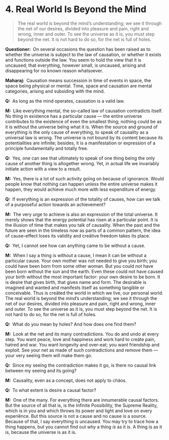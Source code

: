 # 4. Real World Is Beyond the Mind

>The real world is beyond the mind’s understanding; we see it through the net of our desires, divided into pleasure and pain, right and wrong, inner and outer. 
To see the universe as it is, you must step beyond the net. 
It is not hard to do so, for the net is full of holes.

**Questioner:**&ensp;On several occasions the question has been raised as to whether the universe is subject to the law of causation, or whether it exists and functions outside the law. 
You seem to hold the view that it is uncaused; that everything, however small, is uncaused, arising and disappearing for no known reason whatsoever.

**Maharaj:**&ensp;Causation means succession in time of events in space, the space beïng physical or mental. 
Time, space and causation are mental categories, arising and subsiding with the mind.

**Q:**&ensp;As long as the mind operates, causation is a valid law.

**M:**&ensp;Like everything mental, the so-called law of causation contradicts itself. 
No thing in existence has a particular cause — the entire universe contributes to the existence of even the smallest thing; nothing could be as it is without the universe beïng what it is. 
When the source and ground of everything is the only cause of everything, to speak of causality as a universal law is wrong. 
The universe is not bound by its content because its potentialities are infinite; besides, it is a manifestation or expression of a principle fundamentally and totally free.

**Q:**&ensp;Yes, one can see that ultimately to speak of one thing beïng the only cause of another thing is altogether wrong. 
Yet, in actual life we invariably initiate action with a view to a result.

**M:**&ensp;Yes, there is a lot of such activity goïng on because of ignorance. 
Would people know that nothing can happen unless the entire universe makes it happen, they would achieve much more with less expenditure of energy.

**Q:**&ensp;If everything is an expression of the totality of causes, how can we talk of a purposeful action towards an achievement?

**M:**&ensp;The very urge to achieve is also an expression of the total universe. 
It merely shows that the energy potential has risen at a particular point. 
It is the illusion of time that makes you talk of causality. 
When the past and the future are seen in the timeless *now* as parts of a common pattern, the idea of cause–effect loses its validity and creätive freedom takes its place.

**Q:**&ensp;Yet, I cannot see how can anything came to be without a cause.

**M:**&ensp;When I say a thing is without a cause, I mean it can be without a particular cause. 
Your own mother was not needed to give you birth; you could have been born from some other woman. 
But you could not have been born without the sun and the earth. 
Even these could not have caused your birth without the most important factor: your own desire to be born. 
It is desire that gives birth, that gives name and form. 
The desirable is imagined and wanted and manifests itself as something tangible or conceivable. 
Thus is creäted the world in which we live, our personal world. 
The real world is beyond the mind’s understanding; we see it through the net of our desires, divided into pleasure and pain, right and wrong, inner and outer. 
To see the universe as it is, you must step beyond the net. 
It is not hard to do so, for the net is full of holes.

**Q:**&ensp;What do you mean by holes? 
And how does one find them?

**M:**&ensp;Look at the net and its many contradictions. 
You do and undo at every step. 
You want peace, love and happiness and work hard to creäte pain, hatred and war. 
You want longevity and over-eat; you want friendship and exploit. 
See your net as made of such contradictions and remove them — your very seeïng them will make them go.

**Q:**&ensp;Since my seeïng the contradiction makes it go, is there no causal link between my seeing and its goïng?

**M:**&ensp;Causality, even as a concept, does not apply to chäos.

**Q:**&ensp;To what extent is desire a causal factor?

**M:**&ensp;One of the many. 
For everything there are innumerable causal factors. 
But the source of all that is, is the Infinite Possibility, the Supreme Reality, which is in you and which throws its power and light and love on every experiënce. 
But this source is not a cause and no cause is a source. 
Because of that, I say everything is uncaused. 
You may try to trace how a thing happens, but you cannot find out why a thing *is* as it is. 
A thing is as it is, because the universe is as it is.